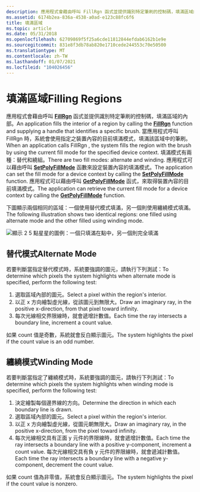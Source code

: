 ```yaml
---
description: 應用程式會藉由呼叫 FillRgn 函式並提供識別特定筆刷的控制碼，填滿區域的內部。
ms.assetid: 6174b2ea-836a-4538-a0ad-e123c88fc6f6
title: 填滿區域
ms.topic: article
ms.date: 05/31/2018
ms.openlocfilehash: 62709869f5f25a6cde11812844efdab6162b1e9e
ms.sourcegitcommit: 831e8f3db78ab820e1710cede244553c70e50500
ms.translationtype: MT
ms.contentlocale: zh-TW
ms.lasthandoff: 01/07/2021
ms.locfileid: "104026456"
---
```

# <a name="filling-regions"></a><span data-ttu-id="46b37-103">填滿區域</span><span class="sxs-lookup"><span data-stu-id="46b37-103">Filling Regions</span></span>

<span data-ttu-id="46b37-104">應用程式會藉由呼叫 [**FillRgn**](/windows/desktop/api/Wingdi/nf-wingdi-fillrgn) 函式並提供識別特定筆刷的控制碼，填滿區域的內部。</span><span class="sxs-lookup"><span data-stu-id="46b37-104">An application fills the interior of a region by calling the [**FillRgn**](/windows/desktop/api/Wingdi/nf-wingdi-fillrgn) function and supplying a handle that identifies a specific brush.</span></span> <span data-ttu-id="46b37-105">當應用程式呼叫 FillRgn 時，系統會使用指定之裝置內容的目前填滿模式，填滿該區域中的筆刷。</span><span class="sxs-lookup"><span data-stu-id="46b37-105">When an application calls FillRgn , the system fills the region with the brush by using the current fill mode for the specified device context.</span></span> <span data-ttu-id="46b37-106">填滿模式有兩種：替代和繞組。</span><span class="sxs-lookup"><span data-stu-id="46b37-106">There are two fill modes: alternate and winding.</span></span> <span data-ttu-id="46b37-107">應用程式可以藉由呼叫 [**SetPolyFillMode**](/windows/desktop/api/Wingdi/nf-wingdi-setpolyfillmode) 函數來設定裝置內容的填滿模式。</span><span class="sxs-lookup"><span data-stu-id="46b37-107">The application can set the fill mode for a device context by calling the [**SetPolyFillMode**](/windows/desktop/api/Wingdi/nf-wingdi-setpolyfillmode) function.</span></span> <span data-ttu-id="46b37-108">應用程式可以藉由呼叫 [**GetPolyFillMode**](/windows/desktop/api/Wingdi/nf-wingdi-getpolyfillmode) 函式，來取得裝置內容的目前填滿模式。</span><span class="sxs-lookup"><span data-stu-id="46b37-108">The application can retrieve the current fill mode for a device context by calling the [**GetPolyFillMode**](/windows/desktop/api/Wingdi/nf-wingdi-getpolyfillmode) function.</span></span>

<span data-ttu-id="46b37-109">下圖顯示兩個相同的區域：一個使用替代模式填滿，另一個則使用纏繞模式填滿。</span><span class="sxs-lookup"><span data-stu-id="46b37-109">The following illustration shows two identical regions: one filled using alternate mode and the other filled using winding mode.</span></span>

![顯示 2 5 點星星的圖例：一個只填滿在點中，另一個則完全填滿](images/csrgn-03.png)

## <a name="alternate-mode"></a><span data-ttu-id="46b37-111">替代模式</span><span class="sxs-lookup"><span data-stu-id="46b37-111">Alternate Mode</span></span>

<span data-ttu-id="46b37-112">若要判斷當指定替代模式時，系統要強調的圖元，請執行下列測試：</span><span class="sxs-lookup"><span data-stu-id="46b37-112">To determine which pixels the system highlights when alternate mode is specified, perform the following test:</span></span>

1.  <span data-ttu-id="46b37-113">選取區域內部的圖元。</span><span class="sxs-lookup"><span data-stu-id="46b37-113">Select a pixel within the region's interior.</span></span>
2.  <span data-ttu-id="46b37-114">以正 x 方向繪製虛光線，從該圖元到無限大。</span><span class="sxs-lookup"><span data-stu-id="46b37-114">Draw an imaginary ray, in the positive x-direction, from that pixel toward infinity.</span></span>
3.  <span data-ttu-id="46b37-115">每次光線相交界限線時，就會遞增計數值。</span><span class="sxs-lookup"><span data-stu-id="46b37-115">Each time the ray intersects a boundary line, increment a count value.</span></span>

<span data-ttu-id="46b37-116">如果 count 值是奇數，系統就會反白顯示圖元。</span><span class="sxs-lookup"><span data-stu-id="46b37-116">The system highlights the pixel if the count value is an odd number.</span></span>

## <a name="winding-mode"></a><span data-ttu-id="46b37-117">纏繞模式</span><span class="sxs-lookup"><span data-stu-id="46b37-117">Winding Mode</span></span>

<span data-ttu-id="46b37-118">若要判斷當指定了纏繞模式時，系統要強調的圖元，請執行下列測試：</span><span class="sxs-lookup"><span data-stu-id="46b37-118">To determine which pixels the system highlights when winding mode is specified, perform the following test:</span></span>

1.  <span data-ttu-id="46b37-119">決定繪製每個邊界線的方向。</span><span class="sxs-lookup"><span data-stu-id="46b37-119">Determine the direction in which each boundary line is drawn.</span></span>
2.  <span data-ttu-id="46b37-120">選取區域內部的圖元。</span><span class="sxs-lookup"><span data-stu-id="46b37-120">Select a pixel within the region's interior.</span></span>
3.  <span data-ttu-id="46b37-121">以正 x 方向繪製虛光線，從圖元朝無限大。</span><span class="sxs-lookup"><span data-stu-id="46b37-121">Draw an imaginary ray, in the positive x-direction, from the pixel toward infinity.</span></span>
4.  <span data-ttu-id="46b37-122">每次光線相交具有正面 y 元件的界限線時，就會遞增計數值。</span><span class="sxs-lookup"><span data-stu-id="46b37-122">Each time the ray intersects a boundary line with a positive y-component, increment a count value.</span></span> <span data-ttu-id="46b37-123">每次光線相交具有負 y 元件的界限線時，就會遞減計數值。</span><span class="sxs-lookup"><span data-stu-id="46b37-123">Each time the ray intersects a boundary line with a negative y-component, decrement the count value.</span></span>

<span data-ttu-id="46b37-124">如果 count 值為非零值，系統會反白顯示圖元。</span><span class="sxs-lookup"><span data-stu-id="46b37-124">The system highlights the pixel if the count value is nonzero.</span></span>

 

 



